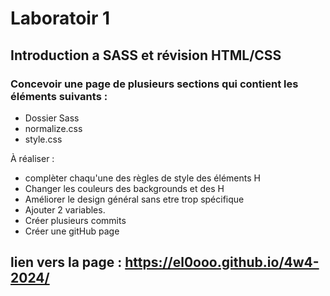 # Laboratoir 1 #
## Introduction a SASS et révision HTML/CSS 

### Concevoir une page de plusieurs sections qui contient les éléments suivants : 
- Dossier Sass
- normalize.css
- style.css

À réaliser :
- complèter chaqu'une des règles de style des éléments H
- Changer les couleurs des backgrounds et des H
- Améliorer le design général sans etre trop spécifique
- Ajouter 2 variables.
- Créer plusieurs commits
- Créer une gitHub page

## lien vers la page : https://el0ooo.github.io/4w4-2024/
